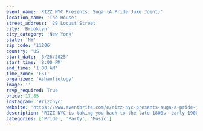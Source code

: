 ```yaml
---
event_name: 'RIZZ NYC Presents: Suga (A Pride Juke Joint)'
location_name: 'The House'
street_address: '29 Locust Street'
city: 'Brooklyn'
city_category: 'New York'
state: 'NY'
zip_code: '11206'
country: 'US'
start_date: '6/26/2025'
start_time: '8:00 PM'
end_time: '1:00 AM'
time_zone: 'EST'
organizer: 'Ashantiology'
image: ''
rsvp_required: True
price: 17.85
instagram: '#rizznyc'
website: 'https://www.eventbrite.com/e/rizz-nyc-presents-suga-a-pride-juke-joint-tickets-1393416258539?aff=oddtdtcreator&fbclid=PAZXh0bgNhZW0CMTEAAacgrirnA4E3Pbup3iZHHBDsswofTZKKHcLML2jF4WrJx4V5zXYHi1UPl60z3g_aem_NhyzOLDdxKUEHBFBWpKWqA'
description: 'RIZZ NYC is taking you back to the late 1800s- early 1900s to highlight black dandyism with a party inspired by the film “Sinners” produced by Ryan Coogler. We’re bringing a southern juke joint right here to the city. A fire DJ line up with Yung Justice | Mangumami | Spinelli & Zoobiana, FREE shot O’Clock at 10 pm SHARP, $200 BEST FIT prize judged by our hostesses for the night, Ashley Gem & Lord Scorpio, Southern Cuisine vended by Auntie Nesta, Special Performance by Rae Stizz, and celebrating our founder’s Birthday!'
categories: ['Pride', 'Party', 'Music']
---
```

